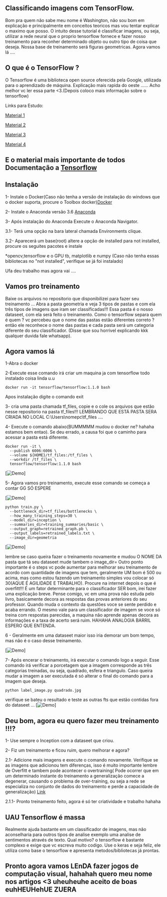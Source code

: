 ## Classificando imagens com TensorFlow. 
Bom pra quem não sabe meu nome é Washington, não sou bom em explicação e principalmente em conceitos teoricos mas vou tentar explicar o maximo que posso. 
O intuito desse tutorial é classificar imagens, ou seja, utilizar a rede neural que o proprio tensorflow fornece e fazer nosso treinamento para reconher determinado objeto ou outro tipo de coisa que deseja. 
Nossa base de treinamento será figuras geometricas. Agora vamos lá ....

## O que é o TensorFlow ?

O Tensorflow é uma biblioteca open source oferecida pela Google, utilizada para o aprendizado de máquina.
Explicação mais rapida do oeste ...... Acho melhor vc ler essa parte <3.(Depois coloco mais informação sobre o tensorflow)

Links para Estudo:

[Material 1](https://medium.com/@dehhmesquita/classificando-textos-com-redes-neurais-e-tensorflow-5063784a1b31)

[Material 2](http://www.cienciaedados.com/big-data-deep-learning-google-tensorflow/)

[Material 3](https://www.youtube.com/user/sentdex)

[Material 4](https://www.youtube.com/channel/UCWN3xxRkmTPmbKwht9FuE5A/videos)

## E o material mais importante de todos Documentação a [Tensorflow](https://www.tensorflow.org/api_docs/)

## Instalação
1- Instale o Docker(Caso não tenha a versão de instalação do windows que o docker suporta, procure o Toolbox docker)[Docker](https://docs.docker.com/toolbox/toolbox_install_windows/)

2- Instale o Anaconda versão 3.6 [Anaconda](https://www.anaconda.com/download/)

3- Após instalação do Anaconda Execute o Anaconda Navigator.

3.1- Terá uma opção na bara lateral chamada Environments clique.

3.2- Aparecerá um base(root) altere a opção de installed para not installed, procure os seguites pacotes e instale

*opencv,tensorflow e o GPU tb, matplotlib e numpy (Caso não tenha essas bibliotecas no "not installed", verifique se já foi instalado)


Ufa deu trabalho mas agora vai ....

## Vamos pro treinamento 
Baixe os arquivos no repositorio que disponibilizei para fazer seu treinamento ... Abra a pasta geometria e veja 3 tipos de pastas e com ela três tipos de imagens que iram ser classificadas!!! Essa pasta é o nosso dataseet, com ela será feito o treinamento.
Como o tensorflow separa quem é quem ? vc percebeu que o nome das pastas estão diferentes correto ? então ele reconhece o nome das pastas e cada pasta será um categoria diferente do seu classificador. (Disse que sou horrivel explicando kkk qualquer duvida fale whatsapp).


## Agora vamos lá 

1-Abra o docker 

2-Execute esse comando irá criar um maquina ja com tensorflow todo instalado coisa linda u.u
```
docker run -it tensorflow/tensorflow:1.1.0 bash
```
Apos instalação digite o comando exit

3- cria uma pasta chamada tf_files, copie e o cole os arquivos que estão nesse repositorio na pasta tf_files!!! LEMBRANDO QUE ESTÁ PASTA SERA CRIADA NO LOCAL  C:\Users\nomepc\tf_files .... 



4- Execute o comando abaixo(BUMMMMM mudou o docker ne? hahaha estamos bem entao). Se deu errado, a causa foi que o caminho para acessar a pasta está diferente. 

```
docker run -it \
  --publish 6006:6006 \
  --volume ${HOME}/tf_files:/tf_files \
  --workdir /tf_files \
  tensorflow/tensorflow:1.1.0 bash 
```
[![Demo](https://pbs.twimg.com/media/DgUYQDaXUAMzFX-.jpg:large)]  

5- Agora vamos pro treinamento, execute esse comando se começa a contar GG SÓ ESPERE

[![Demo](https://pbs.twimg.com/media/DgUYvJBXUAEyIS8.jpg:large)]

```
python train.py \
  --bottleneck_dir=tf_files/bottlenecks \
  --how_many_training_steps=30 \
  --model_dir=inception \
  --summaries_dir=training_summaries/basic \
  --output_graph=retrained_graph.pb \
  --output_labels=retrained_labels.txt \
  --image_dir=geometria
  ```
  
[![Demo](https://pbs.twimg.com/media/DgPYH5pX0AAzo0t.jpg:large)]

lembre se caso queira fazer o treinamento novamente e mudou O NOME DA pasta que tá seu dataseet mude tambem o image_dir= 
Outro ponto importante é o steps vc pode aumentar para melhorar seu treinamento de acordo com quantidade de imagens que tem, geralmente UM bom é 500 ou acima, mas como estou fazendo um treinamento simples vou colocar só 30(AQUE É AGILIDADE E TRABALHO). 
Procure na internet depois o que é overfitt!!! É um fator determinante para o classificador  SER bom, irei fazer uma explicação breve.
Pense comigo, vc em uma prova não estuda pelo livro, basicamente decora as respostas das provas anteriores do seu professor. Quando muda o contexto da questões voce se sente perdido e acaba errando. O mesmo vale para um classificador de imagem se voce só treina com respostas parecidas, a maquina não aprende apenas decora as informações e a taxa de acerto será ruim. HAHAHA ANALOGIA BARRIL ESPERO QUE ENTENDA. 



6 - Geralmente em uma dataseet maior isso iria demorar um bom tempo, mas não é o caso desse treinamento.

[![Demo](https://pbs.twimg.com/media/DgUZQH3X4AAK9zQ.jpg:large)]

7- Após encerar o treinamento, irá executar o comando logo a seguir. Esse comando irá verificar a porcetagem que a imagem corresponde as três categorias treinadas, ou seja, quadrado, esfera e triangulo. Caso queira mudar a imagem a ser executada é só alterar o final do comando para a imagem que deseja.

```
python label_image.py quadrado.jpg
```

verifique se bateu o resultado e teste as outras fts que estão contidas fora do dataseet ...
[![Demo](https://pbs.twimg.com/media/DgPYLJaWkAAuvli.jpg)]


## Deu bom, agora eu quero fazer meu treinamento !!!?
1- Use sempre o Inception com a dataseet que criou. 

2- Fiz um treinamento e ficou ruim, quero melhorar e agora?

2.1- Adicione mais imagens e execute o comando novamente. Verifique se as imagens que adicionou tem diferenças, isso é muito importante lembre de Overfitt e tambem pode  acontecer o overtraining( Pode ocorrer que em um determinado instante do treinamento a generalização comece a degenerar, causando o problema de over-training, ou seja a rede se especializa no conjunto de dados do treinamento e perde a capacidade de generalização) [Link](http://conteudo.icmc.usp.br/pessoas/andre/research/neural/desenv.htm)

2.1.1- Pronto treinamento feito, agora é só ter criatividade e trabalho hahaha


## UAU Tensorflow é massa
Realmente ajuda bastante em um classificador de imagens, mas não aconselharia para outros tipos de analise exemplo uma analise de sentimentos através de texto. Qual motivo? o tensorflow é bastante complexo e exige que vc escreva muito codigo. Use o keras e seja feliz, ele utiliza como base o tensorflow e apresenta metodos/bibliotecas já prontas.

## Pronto agora vamos LEnDA fazer jogos de computação visual, hahahah quero meu nome nos artigos <3 uheuheuhe aceito de boas euhHEUHehUE ZUERA



